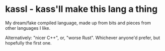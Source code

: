 # kassl - kass'll make this lang a thing
My dream/fake compiled language, made up from bits and pieces from other languages I like.

Alternatively: "nicer C++", or, "worse Rust". Whichever anyone'd prefer, but hopefully the first one.

